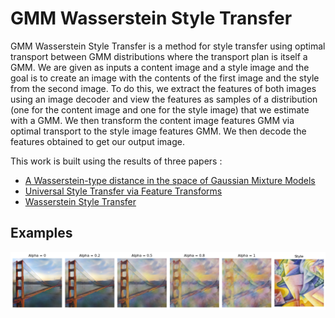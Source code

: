 # GMM Wasserstein Style Transfer

GMM Wasserstein Style Transfer is a method for style transfer using optimal transport between GMM distributions where the transport plan is itself a GMM. We are given as inputs a content image and a style image and the goal is to create an image with the contents of the first image and the style from the second image. To do this, we extract the features of both images using an image decoder and view the features as samples of a distribution (one for the content image and one for the style image) that we estimate with a GMM. We then transform the content image features GMM via optimal transport to the style image features GMM. We then decode the features obtained to get our output image.

This work is built using the results of three papers :
- [A Wasserstein-type distance in the space of Gaussian Mixture Models](https://hal.archives-ouvertes.fr/hal-02178204)
- [Universal Style Transfer via Feature Transforms](https://arxiv.org/pdf/1705.08086.pdf)
- [Wasserstein Style Transfer](https://arxiv.org/pdf/1905.12828)

## Examples

<img src='figs/p1.png' width=800>
